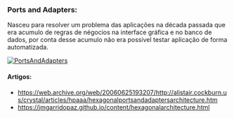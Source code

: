 ### Ports and Adapters:

Nasceu para resolver um problema das aplicações na década passada que era acumulo de regras de négocios na interface gráfica e no banco de dados, por conta desse acumulo não era possivel testar aplicação de forma automatizada.

[![PortsAndAdapters](https://raw.githubusercontent.com/victorreinor/clean-code-clean-architecture-course/master/class-03/images/portsandadapters.png "PortsAndAdapters")](https://raw.githubusercontent.com/victorreinor/clean-code-clean-architecture-course/master/class-03/images/portsandadapters.png "PortsAndAdapters")

#### Artigos:

- https://web.archive.org/web/20060625193207/http://alistair.cockburn.us/crystal/articles/hpaaa/hexagonalportsandadaptersarchitecture.htm
- https://jmgarridopaz.github.io/content/hexagonalarchitecture.html